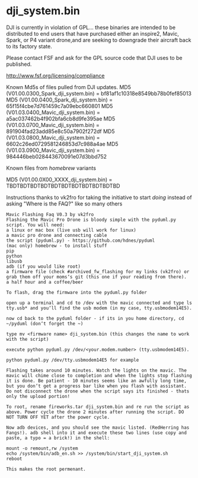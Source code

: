 # dji_system.bin
DJI is currently in violation of GPL... these binaries are intended to be distributed to end users that have purchased either an inspire2, Mavic, Spark, or P4 variant drone,and are seeking to downgrade their aircraft back to its factory state. 

Please contact FSF and ask for the GPL source code that DJI uses to be published. 

http://www.fsf.org/licensing/compliance

Known Md5s of files pulled from DJI updates. 
MD5 (V01.00.0300_Spark_dji_system.bin) = bf81af1c10318e8549bb78b0fef85013
MD5 (V01.00.0400_Spark_dji_system.bin) = 65f15f4cbe7d761459c7a09ebc660801
MD5 (V01.03.0400_Mavic_dji_system.bin) = a5ac037462b4f902bfa6cb8d9fe395ae
MD5 (V01.03.0700_Mavic_dji_system.bin) = 891904fad23add85e8c50a7902f272df
MD5 (V01.03.0800_Mavic_dji_system.bin) = 6602c26ed0729581246853d7c988a4ae
MD5 (V01.03.0900_Mavic_dji_system.bin) = 984446beb028443670091e07d3bbd752

Known files from *homebrew* variants

MD5 (V01.00.0X00_XXXX_dji_system.bin)  = TBDTBDTBDTBDTBDTBDTBDTBDTBDTBDTBD

Instructions thanks to vk2fro for taking the initiative to start *doing* instead of asking "Where is the FAQ?" like so many others

```
Mavic Flashing Faq V0.3 by vk2fro
Flashing the Mavic Pro Drone is bloody simple with the pyduml.py script. You will need:
a linux or mac box (live usb will work for linux)
a mavic pro drone and connecting cable
the script (pyduml.py) - https://github.com/hdnes/pyduml
(mac only) homebrew - to install stuff
pip
python
libusb
adb (if you would like root)
a firmware file (check #archived_fw_flashing for my links (vk2fro) or grab them off your momsʼs git (this one if your reading from there).
a half hour and a coffee/beer

To flash, drag the firmware into the pyduml.py folder

open up a terminal and cd to /dev with the mavic connected and type ls tty.usb* and youʼll find the usb modem (in my case, tty.usbmodem14E5).

now cd back to the pyduml folder - if its in you home directory, cd ~/pyduml (donʼt forget the ~)

type mv <firmware name> dji_system.bin (this changes the name to work with the script)

execute python pyduml.py /dev/<your.modem.number> (tty.usbmodem14E5). 

python pyduml.py /dev/tty.usbmodem14E5 for example

Flashing takes around 10 minutes. Watch the lights on the mavic. The mavic will chime close to completion and when the lights stop flashing it is done. Be patient - 10 minutes seems like an awfully long time, but you donʼt get a progress bar like when you flash with assistant. Do not disconnect the drone when the script says its finished - thats only the upload portion!

To root, rename fireworks.tar dji_system.bin and re run the script as above. Power cycle the drone 2 minutes after running the script. DO NOT TURN OFF YET after the power cycle.

Now adb devices, and you should see the mavic listed. (RedHerring has Fangs!). adb shell into it and execute these two lines (use copy and paste, a typo = a brick!) in the shell:

mount -o remount,rw /system
echo /system/bin/adb_en.sh >> /system/bin/start_dji_system.sh
reboot

This makes the root permenant.

```

